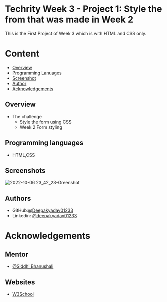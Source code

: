 
# Techrity Week 3 - Project 1: Style the from that was made in Week 2
This is the First Project of Week 3 which is with HTML and CSS only.

# Content
- [Overview](#Overview)
- [Programming Lanuages](#Programming-languages)
- [Screenshot](#Screenshots)
- [Author](#Authors)
- [Acknowledgements](#acknowledgements)

## Overview
- The challenge
    - Style the form using CSS
    - Week 2 Form styling
## Programming languages
- HTML,CSS
## Screenshots
![2022-10-06 23_42_23-Greenshot](https://user-images.githubusercontent.com/108972310/194387856-e8c4ee49-4ad9-489e-9842-ceecb66c36ba.png)


## Authors

- GitHub:[@Deepakyadav01233](https://github.com/Deepakydv01233)
- Linkedin: [@deepakyadav01233](https://www.linkedin.com/in/deepakyadav01233/)

# Acknowledgements
## Mentor
- [@Siddhi Bhanushali](https://github.com/siddhi-244)
## Websites
- [W3School](https://www.w3schools.com/)
